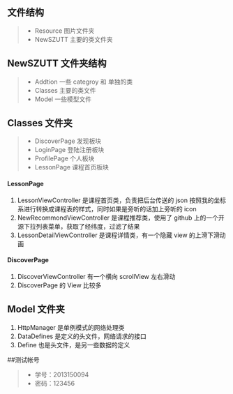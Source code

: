 ## 文件结构 ##
> * Resource 图片文件夹
> * NewSZUTT 主要的类文件夹

## NewSZUTT 文件夹结构 ##
> * Addtion 一些 categroy 和 单独的类
> * Classes 主要的类文件
> * Model 一些模型文件

## Classes 文件夹 ##
> * DiscoverPage 发现板块
> * LoginPage 登陆注册板块
> * ProfilePage 个人板块
> * LessonPage 课程首页板块


#### LessonPage 
1. LessonViewController 是课程首页类，负责把后台传送的 json 按照我的坐标系进行转换成课程表的样式，同时如果是旁听的话加上旁听的 icon
2. NewRecommondViewController 是课程推荐类，使用了 github 上的一个开源下拉列表菜单，获取了经纬度，过滤了结果
3. LessonDetailViewController 是课程详情类，有一个隐藏 view 的上滑下滑动画

#### DiscoverPage
1. DiscoverViewController 有一个横向 scrollView 左右滑动
2. DiscoverPage 的 View 比较多 

## Model 文件夹 ##
1. HttpManager 是单例模式的网络处理类
2. DataDefines 是定义的头文件，网络请求的接口
3. Define 也是头文件，是另一些数据的定义


##测试帐号
> * 学号：2013150094
> * 密码：123456
